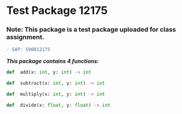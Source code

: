 # Test Package 12175

### Note: This package is a test package uploaded for class assignment.

```diff
- SAP: 590012175
```

_**This package contains 4 functions:**_

```python
def  add(x: int, y: int) -> int
```

```python
def  subtract(x: int, y: int) -> int
```

```python
def  multiply(x: int, y: int) -> int
```

```python
def  divide(x: float, y: float) -> int
```
